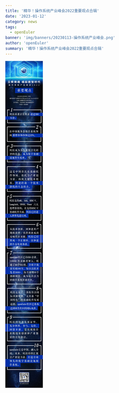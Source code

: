 ```yaml
---
title: '精华！操作系统产业峰会2022重要观点合辑'
date: '2023-01-12'
category: news
tags:
  - openEuler
banner: 'img/banners/20230113-操作系统产业峰会.png'
author: 'openEuler'
summary: '精华！操作系统产业峰会2022重要观点合辑'
---
```


![image1](images/media/image1.jpg)


